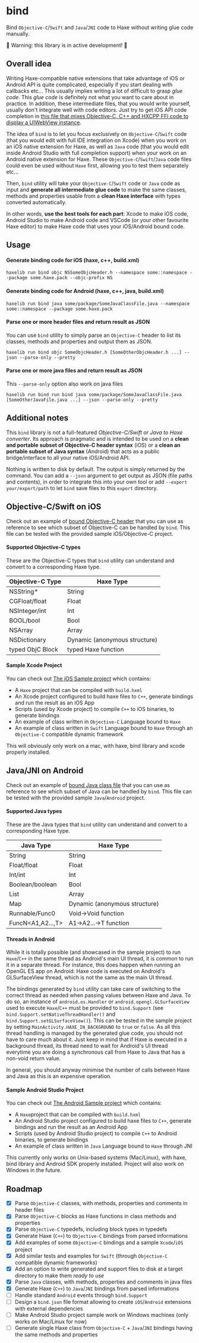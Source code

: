 # bind

Bind `Objective-C`/`Swift` and `Java`/`JNI` code to Haxe without writing glue code manually.

🚨 Warning: this library is in active development! 🚨

## Overall idea

Writing Haxe-compatible native extensions that take advantage of iOS or Android API is quite complicated, especially if you start dealing with callbacks etc... This usually implies writing a lot of difficult to grasp _glue code_. This _glue code_ is definitely not what you want to care about in practice. In addition, these intermediate files, that you would write yourself, usually don't integrate well with code editors. Just try to get iOS API code completion in [this file that mixes Objective-C, C++ and HXCPP FFI code to display a UIWebView instance](https://github.com/HaxeExtension/extension-webview/blob/dca79b548fc6f3522f6d4543104a22e7bec1a26e/project/ios/WebViewEx.mm).

The idea of `bind` is to let you focus exclusively on `Objective-C`/`Swift` code (that you would edit with full IDE integration on Xcode) when you work on an iOS native extension for Haxe, as well as `Java` code (that you would edit inside Android Studio with full completion support) when your work on an Android native extension for Haxe. These `Objective-C`/`Swift`/`Java` code files could even be used without `Haxe` first, allowing you to test them separately etc...

Then, `bind` utility will take your `Objective-C`/`Swift` code or `Java` code as input and **generate all intermediate glue code** to make the same classes, methods and properties usable from a **clean Haxe interface** with types converted automatically.

In other words, **use the best tools for each part**: Xcode to make iOS code, Android Studio to make Android code and VSCode (or your other favourite Haxe editor) to make Haxe code that uses your iOS/Android bound code.

## Usage

#### Generate binding code for iOS (haxe, c++, build.xml)

```
haxelib run bind objc NSSomeObjcHeader.h --namespace some::namespace --package some.haxe.pack --objc-prefix NS
```

#### Generate binding code for Android (haxe, c++, java, build.xml)

```
haxelib run bind java some/package/SomeJavaClassFile.java --namespace some::namespace --package some.haxe.pack
```

#### Parse one or more header files and return result as JSON

You can use `bind` utility to simply parse an `Objective-C` header to list its classes, methods and properties and output them as JSON.

```
haxelib run bind objc SomeObjcHeader.h [SomeOtherObjcHeader.h ...] --json --parse-only --pretty
```

#### Parse one or more java files and return result as JSON

This ``--parse-only`` option also work on java files

```
haxelib run bind run bind java some/package/SomeJavaClassFile.java [SomeOtherJavaFile.java ...] --json --parse-only --pretty
```

## Additional notes

This `bind` library is not a full-featured _Objective-C/Swift or Java to Haxe converter_. Its approach is pragmatic and is intended to be used on a **clean and portable subset of Objective-C header syntax** (iOS) or a **clean an portable subset of Java syntax** (Android) that acts as a public bridge/interface to all your native iOS/Android API.

Nothing is written to disk by default. The output is simply returned by the command. You can add a ``--json`` argument to get output as JSON (file paths and contents), in order to integrate this into your own tool or add ``--export your/export/path`` to let `bind` save files to this `export` directory.

## Objective-C/Swift on iOS

Check out an example of [bound Objective-C header](https://github.com/jeremyfa/bind/blob/master/sample/ios/project.ios/IosSample/AppNativeInterface.h) that you can use as reference to see which subset of Objective-C can be handled by `bind`. This file can be tested with the provided sample iOS/Objective-C project.

#### Supported Objective-C types

These are the Objective-C types that `bind` utility can understand and convert to a corresponding Haxe type.

Objective-C Type | Haxe Type
-----------------|----------
NSString*        | String
CGFloat/float    | Float
NSInteger/int    | Int
BOOL/bool        | Bool
NSArray          | Array
NSDictionary     | Dynamic (anonymous structure)
typed ObjC Block | typed Haxe function

#### Sample Xcode Project

You can check out [The iOS Sample project](https://github.com/jeremyfa/bind/tree/master/sample/ios) which contains:

 * A `Haxe` project that can be compiled with ``build.hxml``
 * An Xcode project configured to build haxe files to `C++`, generate bindings and run the result as an iOS App
 * Scripts (used by Xcode project) to compile `C++` to iOS binaries, to generate bindings
 * An example of class written in `Objective-C` Language bound to `Haxe`
 * An example of class written in `Swift` Language bound to `Haxe` through an `Objective-C` compatible dynamic framework

This will obviously only work on a mac, with haxe, bind library and xcode properly installed.

## Java/JNI on Android

Check out an example of [bound Java class file](https://github.com/jeremyfa/bind/blob/master/sample/android/project.android/app/src/main/java/yourcompany/androidsample/AppAndroidInterface.java) that you can use as reference to see which subset of Java can be handled by `bind`. This file can be tested with the provided sample `Java`/`Android` project.

#### Supported Java types

These are the Java types that `bind` utility can understand and convert to a corresponding Haxe type.

Java Type            | Haxe Type
---------------------|----------
String               | String
Float/float          | Float
Int/int              | Int
Boolean/boolean      | Bool
List                 | Array
Map                  | Dynamic (anonymous structure)
Runnable/Func0<Void> | Void->Void function
FuncN<A1,A2...,T>    | A1->A2...->T function

#### Threads in Android

While it is totally possible (and showcased in the sample project) to run `Haxe`/`C++` in the same thread as Android's main UI thread, it is common to run it in a separate thread. For instance, this does happen when running an OpenGL ES app on Android: Haxe code is executed on Android's GLSurfaceView thread, which is not the same as the main UI thread.

The bindings generated by `bind` utility can take care of switching to the correct thread as needed when passing values between Haxe and Java. To do so, an instance of `android.os.Handler` or `android.opengl.GLSurfaceView` used to execute `Haxe`/`C++` must be provided to `bind.Support` (see `bind.Support.setNativeThreadHandler()` and `bind.Support.setGLSurfaceView()`). This can be tested in the sample project by setting `MainActivity.HAXE_IN_BACKGROUND` to `true` or `false`. As all this thread handling is managed by the generated glue code, you should not have to care much about it. Just keep in mind that if Haxe is executed in a background thread, its thread need to wait for Android's UI thread everytime you are doing a synchronous call from Haxe to Java that has a non-void return value.

In general, you should anyway minimise the number of calls between Haxe and Java as this is an expensive operation.

#### Sample Android Studio Project

You can check out [The Android Sample project](https://github.com/jeremyfa/bind/tree/master/sample/android) which contains:

 * A `Haxe`project that can be compiled with ``build.hxml``
 * An Android Studio project configured to build haxe files to `C++`, generate bindings and run the result as an Android App
 * Scripts (used by Android Studio project) to compile `C++` to Android binaries, to generate bindings
 * An example of class written in `Java` Language bound to `Haxe` through JNI

This currently only works on Unix-based systems (Mac/Linux), with haxe, bind library and Android SDK properly installed.
Project will also work on Windows in the future.

## Roadmap

* [x] Parse `Objective-C` classes, with methods, properties and comments in header files
* [x] Parse `Objective-C` blocks as Haxe functions in class methods and properties
* [x] Parse `Objective-C` typedefs, including block types in typedefs
* [x] Generate Haxe (`C++`) to `Objective-C` bindings from parsed informations
* [x] Add examples of some `Objective-C` bindings and a sample `Xcode`/`iOS` project
* [x] Add similar tests and examples for `Swift` (through `Objective-C` compatible dynamic frameworks)
* [x] Add an option to write generated and support files to disk at a target directory to make them _ready to use_
* [x] Parse `Java` classes, with methods, properties and comments in java files
* [x] Generate Haxe (`C++`) to `Java`/`JNI` bindings from parsed informations
* [ ] Handle standard `Android` events through `bind.Support`
* [ ] Design a `bind.json` file format allowing to create `iOS`/`Android` extensions with external dependencies
* [ ] Make Android Studio project sample work on Windows machines (only works on Mac/Linux for now)
* [ ] Generate single Haxe class from `Objective-C` + `Java`/`JNI` bindings having the same methods and properties
